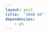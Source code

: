 ```yaml
---
layout: post
title:  "2048 AI"
dependencies:
    - p5
---
```



<div id="sketch_holder">
    <script type="text/javascript" src="sketch.js"></script>
    <script type="text/javascript" src="game.js"></script>
    <script type="text/javascript" src="grid.js"></script>
    <script type="text/javascript" src="helpers.js"></script>
    <script type="text/javascript" src="searchTreeMC.js"></script>
    <script type="text/javascript" src="interface.js"></script>
</div>

